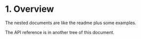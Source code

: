 # 1. Overview

The nested documents are like the readme plus some examples.

The API reference is in another tree of this document.